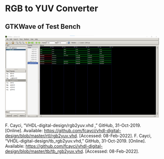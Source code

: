 # RGB to YUV Converter
## GTKWave of Test Bench
![This is an image](Assignment-2/rgb2yuv_gtkwave.png)

F. Cayci, “VHDL-digital-design/rgb2yuv.vhd ,” GitHub, 31-Oct-2019. [Online]. Available: https://github.com/fcayci/vhdl-digital-design/blob/master/rtl/rgb2yuv.vhd. [Accessed: 08-Feb-2022]. 
F. Cayci, “VHDL-digital-design/tb_rgb2yuv.vhd,” GitHub, 31-Oct-2019. [Online]. Available: https://github.com/fcayci/vhdl-digital-design/blob/master/tb/tb_rgb2yuv.vhd. [Accessed: 08-Feb-2022]. 
